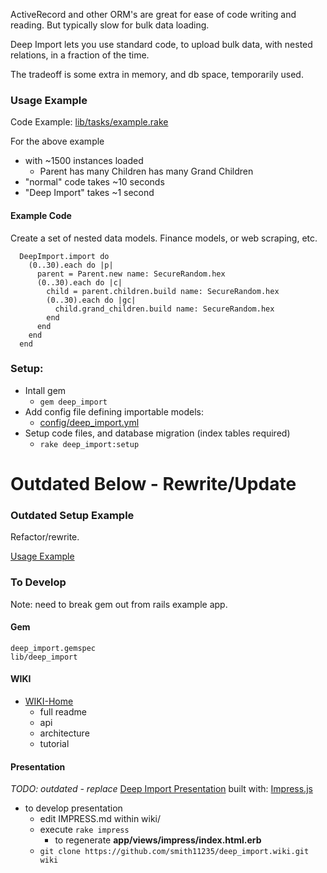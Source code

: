 ActiveRecord and other ORM's are great for ease of code writing and reading.
But typically slow for bulk data loading.

Deep Import lets you use standard code, 
to upload bulk data, with nested relations,
in a fraction of the time.

The tradeoff is some extra in memory, and db space, temporarily used.

### Usage Example

Code Example: [lib/tasks/example.rake](lib/tasks/example.rake)

For the above example 
* with ~1500 instances loaded
  * Parent has many Children has many Grand Children
* "normal" code takes ~10 seconds
* "Deep Import" takes ~1 second

#### Example Code

Create a set of nested data models. Finance models, or web scraping, etc.

```
  DeepImport.import do
    (0..30).each do |p|
      parent = Parent.new name: SecureRandom.hex
      (0..30).each do |c|
        child = parent.children.build name: SecureRandom.hex
        (0..30).each do |gc|
          child.grand_children.build name: SecureRandom.hex
        end
      end
    end
  end
```


### Setup:

* Intall gem
  * `gem deep_import`
* Add config file defining importable models:
  * [config/deep_import.yml](config/deep_import.yml)
* Setup code files, and database migration (index tables required)
  * `rake deep_import:setup`

# Outdated Below - Rewrite/Update
### Outdated Setup Example 
Refactor/rewrite.

[Usage Example](https://gist.github.com/smith11235/7281601)

### To Develop 
Note: need to break gem out from rails example app.
#### Gem

```
deep_import.gemspec
lib/deep_import
```

#### WIKI
* [WIKI-Home](http://www.github.com/smith11235/deep_import/wiki/Home)
	* full readme
	* api
	* architecture
	* tutorial

#### Presentation
_TODO: outdated - replace_
[Deep Import Presentation](http://twostepsleftofnormal.com:31234) 
built with: 
[Impress.js](https://github.com/bartaz/impress.js)

* to develop presentation
	* edit IMPRESS.md within wiki/
	* execute ```rake impress```
		* to regenerate **app/views/impress/index.html.erb**
  * ```git clone https://github.com/smith11235/deep_import.wiki.git wiki```
